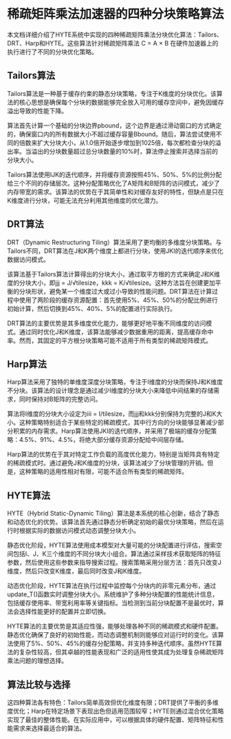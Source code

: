 # 稀疏矩阵乘法加速器的四种分块策略算法

本文档详细介绍了HYTE系统中实现的四种稀疏矩阵乘法分块优化算法：Tailors、DRT、Harp和HYTE。这些算法针对稀疏矩阵乘法 C = A × B 在硬件加速器上的执行进行了不同的分块优化策略。

## Tailors算法

Tailors算法是一种基于缓存约束的静态分块策略，专注于K维度的分块优化。该算法的核心思想是确保每个分块的数据能够完全放入可用的缓存空间中，避免因缓存溢出导致的性能下降。

算法首先计算一个基础的分块边界pbound，这个边界是通过滑动窗口的方式确定的，确保窗口内的所有数据大小不超过缓存容量Bbound。随后，算法尝试使用不同的倍数来扩大分块大小，从1.0倍开始逐步增加到1025倍，每次都检查分块的溢出率。当溢出的分块数量超过总分块数量的10%时，算法停止搜索并选择当前的分块大小。

Tailors算法使用IJK的迭代顺序，并将缓存资源按照45%、50%、5%的比例分配给三个不同的存储层次。这种分配策略优化了A矩阵和B矩阵的访问模式，减少了内存带宽的需求。该算法的优势在于其简单性和对缓存友好的特性，但缺点是只在K维度进行分块，可能无法充分利用其他维度的优化潜力。

## DRT算法

DRT（Dynamic Restructuring Tiling）算法采用了更均衡的多维度分块策略。与Tailors不同，DRT算法在J和K两个维度上都进行分块，使用JKI的迭代顺序来优化数据访问模式。

该算法基于Tailors算法计算得出的分块大小，通过取平方根的方式来确定J和K维度的分块大小，即jjj = J/√tilesize，kkk = K/√tilesize。这种方法旨在创建更加平衡的分块形状，避免某一个维度过大或过小导致的性能问题。DRT算法在计算过程中使用了两阶段的缓存资源配置：首先使用5%、45%、50%的分配比例进行初始计算，然后切换到45%、40%、5%的配置进行实际执行。

DRT算法的主要优势是其多维度优化能力，能够更好地平衡不同维度的访问模式。通过同时优化J和K维度，该算法能够减少数据重用的距离，提高缓存命中率。然而，其固定的平方根分块策略可能不适用于所有类型的稀疏矩阵模式。

## Harp算法

Harp算法采用了独特的单维度深度分块策略，专注于I维度的分块而保持J和K维度不分块。该算法的设计理念是通过减少I维度的分块大小来降低中间结果的存储需求，同时保持对B矩阵的完整访问。

算法将I维度的分块大小设定为iii = I/tilesize，而jjj和kkk分别保持为完整的J和K大小。这种策略特别适合于某些特定的稀疏模式，其中行方向的分块能够显著减少部分积累的内存需求。Harp算法使用JKI的迭代顺序，并采用了极端的缓存分配策略：4.5%、91%、4.5%，将绝大部分缓存资源分配给中间层存储。

Harp算法的优势在于其对特定工作负载的高度优化能力，特别是当矩阵具有特定的稀疏模式时。通过避免J和K维度的分块，该算法减少了分块管理的开销。但是，这种策略的适用性相对有限，可能不适合所有类型的稀疏矩阵。

## HYTE算法

HYTE（Hybrid Static-Dynamic Tiling）算法是本系统的核心创新，结合了静态和动态优化的优势。该算法首先通过静态分析确定初始的最优分块策略，然后在运行时根据实际的数据访问模式动态调整分块大小。

静态优化阶段，HYTE算法使用成本模型对大量可能的分块配置进行评估，搜索空间包括I、J、K三个维度的不同分块大小组合。算法通过采样技术获取矩阵的特征参数，然后使用这些参数来指导搜索过程。搜索策略采用分层方法：首先只改变J维度，然后只改变K维度，最后同时改变J和K维度。

动态优化阶段，HYTE算法在执行过程中监控每个分块内的非零元素分布，通过update_T()函数实时调整分块大小。系统维护了多种分块配置的性能统计信息，包括缓存使用率、带宽利用率等关键指标。当检测到当前分块配置不是最优时，算法会选择性能更好的配置并立即切换。

HYTE算法的主要优势是其适应性强，能够处理各种不同的稀疏模式和硬件配置。静态优化确保了良好的初始性能，而动态调整机制则能够应对运行时的变化。该算法使用了5%、50%、45%的缓存分配策略，并支持多种迭代顺序。虽然HYTE算法的复杂性较高，但其卓越的性能表现和广泛的适用性使其成为处理复杂稀疏矩阵乘法问题的理想选择。

## 算法比较与选择

这四种算法各有特色：Tailors简单高效但优化维度有限；DRT提供了平衡的多维度优化；Harp在特定场景下表现出色但适用范围较窄；HYTE则通过混合优化策略实现了最佳的整体性能。在实际应用中，可以根据具体的硬件配置、矩阵特征和性能需求来选择最适合的算法。
